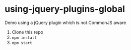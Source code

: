 # using-jquery-plugins-global
Demo using a jQuery plugin which is not CommonJS aware

1. Clone this repo
1. `npm install`
1. `npm start`
